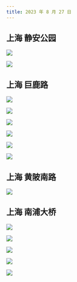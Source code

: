```yaml
---
title: 2023 年 8 月 27 日
---
```


## 上海 静安公园

![](http://r.photo.store.qq.com/psc?/V12to3FW3pMGpO/bqQfVz5yrrGYSXMvKr.cqcyuPStnr1Xqld4koFzDfPv6K.o9WBfxv3gzQ31v.UAimqg1.vIhkX4UWBH3L8m8B*5l**AZyDo9Gtc*5A9blJs!/r)

![](http://r.photo.store.qq.com/psc?/V12to3FW3pMGpO/bqQfVz5yrrGYSXMvKr.cqfRDiJLo7TsykoVEhGAHMlUP05U2Bdseqc1Grf3vtXl2lx92KrDfSohdp*nU3AYTELABMfWVu2zChBHiTwWZp84!/r)

## 上海 巨鹿路

![](http://r.photo.store.qq.com/psc?/V12to3FW3pMGpO/bqQfVz5yrrGYSXMvKr.cqf*ZZrGzpetno8RTvggJkARsEuCnYNFfafhOjLnavbkTUuqjhmJFOVeHWQHFSsIZJXQfjmEjsS4KJCSaEMpSBDg!/r)

![](http://r.photo.store.qq.com/psc?/V12to3FW3pMGpO/bqQfVz5yrrGYSXMvKr.cqcv*tiuMY.f4aTmVVwp.HlDF2gn8R.zVeEN4woujpLMP1sTLJ3pwQRFVvQ1DUKaAxsgPVeDKnIoQP8KKO.ssg9I!/r)

![](http://r.photo.store.qq.com/psc?/V12to3FW3pMGpO/bqQfVz5yrrGYSXMvKr.cqVhVqT.0HdZq53ydM0UbuqL0FrS.gFGTEP4ATt3oT636NRER2oAjMMd4uakTExT3*IR3dd8Xi74dlUAZ98wge5I!/r)

![](http://r.photo.store.qq.com/psc?/V12to3FW3pMGpO/bqQfVz5yrrGYSXMvKr.cqX0YIGlv5R1PlzwpvfJuZBPYF5bV4RAuSAim5.zlkPRbU39SVcj8KjnYL1I81k*NpOHpKnSW3pe*UIwPD18HVOs!/r)

![](http://r.photo.store.qq.com/psc?/V12to3FW3pMGpO/bqQfVz5yrrGYSXMvKr.cqd5QKwfrsSorqyDq2C2BNGhL1wPuHoeUWOypLHGc0a.Pohts6MGuxYoyiXwQ73RXlfniFW8lQfsgHTg2j*z0Fk8!/r)

![](http://r.photo.store.qq.com/psc?/V12to3FW3pMGpO/bqQfVz5yrrGYSXMvKr.cqapy9Xx68T5hiOTG340w40gJKIOg4Z7Inxf6Z2Xi5VMdyASe9qESiaPFDu1NbH*pTY2z33*IpfOOzKNg3G*ubys!/r)

## 上海 黄陂南路

![](http://r.photo.store.qq.com/psc?/V12to3FW3pMGpO/bqQfVz5yrrGYSXMvKr.cqZA*J2gD2sX7wAW.eepWWGqJq9EdxT57ZuKLZ3cOQ2sbicJibdlEY2NlNtxzZPlcAShNknmMSYhkHiaxroYQs.s!/r)

## 上海 南浦大桥

![](http://r.photo.store.qq.com/psc?/V12to3FW3pMGpO/bqQfVz5yrrGYSXMvKr.cqWRRQdmjgfonmp05yVPZsnR1sJ7eUs8Q78uwb8yzzRid.1QSiykoZcq19nJJMtplvgX7xOq6VRX4Xs3WoSiKHcg!/r)

![](http://r.photo.store.qq.com/psc?/V12to3FW3pMGpO/bqQfVz5yrrGYSXMvKr.cqVOV29d*vFN1KdWKLlGFPKDdAyTmrbsZJBSbkEqk8Lo8fVq2avdEsoGPDVDzYjmCbKJtaRc8xsNrWiVb3A5TgB8!/r)

![](http://r.photo.store.qq.com/psc?/V12to3FW3pMGpO/bqQfVz5yrrGYSXMvKr.cqTRMIUpusCBhqx2YT1NoDmowz*FifYCRnOiJ5LxOd.Mz2hDWJGjkBnkZk7GaTRoxfIYdJP3AQU..1Aabd0L8tVo!/r)

![](http://r.photo.store.qq.com/psc?/V12to3FW3pMGpO/bqQfVz5yrrGYSXMvKr.cqXuFIK*.HM9*xKYHHSBAq1KKshW3M1MH*dsoe2e.GGafMB4UB3jDabmSHnkTmmV1BntJXCmakWD46*HepKamdbs!/r)

![](http://r.photo.store.qq.com/psc?/V12to3FW3pMGpO/bqQfVz5yrrGYSXMvKr.cqSIqWar6cm0ZRyZHtGWOrSOFSSYe6LksjFRYUvZZG1fqKxu6K10M948tP3jKF2urKCJeiIXTa1JUVq8UX6MffCY!/r)
